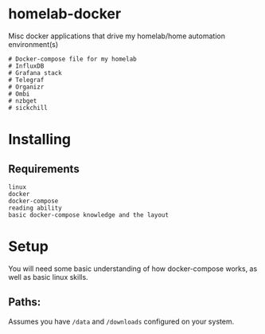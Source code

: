 # homelab-docker
Misc docker applications that drive my homelab/home automation environment(s)

```
# Docker-compose file for my homelab
# InfluxDB
# Grafana stack
# Telegraf
# Organizr
# Ombi
# nzbget
# sickchill
```

# Installing

## Requirements
```
linux
docker
docker-compose
reading ability
basic docker-compose knowledge and the layout
```


# Setup
You will need some basic understanding of how docker-compose works, as well as basic linux skills.

## Paths:
Assumes you have `/data` and `/downloads` configured on your system.
